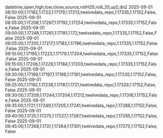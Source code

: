 datetime,open,high,low,close,source,rollH20,rollL20,up2,dn2
2025-09-01 08:50:00,1.17182,1.1723,1.17179,1.17213,twelvedata_repo,1.17335,1.17152,False,False
2025-09-01 08:55:00,1.17208,1.17267,1.17192,1.17254,twelvedata_repo,1.17335,1.17152,False,False
2025-09-01 09:00:00,1.17248,1.17261,1.17191,1.172,twelvedata_repo,1.17335,1.17152,False,False
2025-09-01 09:05:00,1.17205,1.17217,1.17182,1.17196,twelvedata_repo,1.17335,1.17152,False,False
2025-09-01 09:10:00,1.17195,1.17223,1.17179,1.17204,twelvedata_repo,1.17335,1.17152,False,False
2025-09-01 09:15:00,1.17206,1.17229,1.17184,1.17203,twelvedata_repo,1.17335,1.17152,False,False
2025-09-01 09:20:00,1.17189,1.17197,1.17166,1.17191,twelvedata_repo,1.17335,1.17152,False,False
2025-09-01 09:25:00,1.17192,1.17238,1.17187,1.1721,twelvedata_repo,1.17329,1.17152,False,False
2025-09-01 09:30:00,1.17209,1.17244,1.17204,1.17212,twelvedata_repo,1.17316,1.17152,False,False
2025-09-01 09:35:00,1.1721,1.17249,1.17205,1.17241,twelvedata_repo,1.17286,1.17152,False,False
2025-09-01 09:40:00,1.1725,1.17275,1.17227,1.17267,twelvedata_repo,1.17285,1.17152,False,False
2025-09-01 09:45:00,1.17268,1.1731,1.17264,1.17301,twelvedata_repo,1.17275,1.17152,False,False
